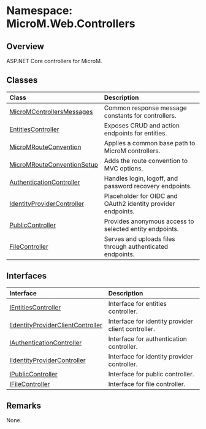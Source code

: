 # Namespace: MicroM.Web.Controllers
## Overview
ASP.NET Core controllers for MicroM.

## Classes
| Class | Description |
|:------------|:-------------|
| [MicroMControllersMessages](MicroMControllersMessages/index.md) | Common response message constants for controllers. |
| [EntitiesController](EntitiesController/index.md) | Exposes CRUD and action endpoints for entities. |
| [MicroMRouteConvention](MicroMRouteConvention/index.md) | Applies a common base path to MicroM controllers. |
| [MicroMRouteConventionSetup](MicroMRouteConventionSetup/index.md) | Adds the route convention to MVC options. |
| [AuthenticationController](AuthenticationController/index.md) | Handles login, logoff, and password recovery endpoints. |
| [IdentityProviderController](IdentityProviderController/index.md) | Placeholder for OIDC and OAuth2 identity provider endpoints. |
| [PublicController](PublicController/index.md) | Provides anonymous access to selected entity endpoints. |
| [FileController](FileController/index.md) | Serves and uploads files through authenticated endpoints. |

## Interfaces
| Interface | Description |
|:------------|:-------------|
| [IEntitiesController](IEntitiesController/index.md) | Interface for entities controller. |
| [IIdentityProviderClientController](IIdentityProviderClientController/index.md) | Interface for identity provider client controller. |
| [IAuthenticationController](IAuthenticationController/index.md) | Interface for authentication controller. |
| [IIdentityProviderController](IIdentityProviderController/index.md) | Interface for identity provider controller. |
| [IPublicController](IPublicController/index.md) | Interface for public controller. |
| [IFileController](IFileController/index.md) | Interface for file controller. |

## Remarks
None.

